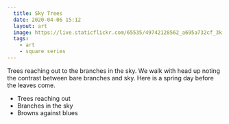 ```yaml
---
  title: Sky Trees
  date: 2020-04-06 15:12
  layout: art
  image: https://live.staticflickr.com/65535/49742128562_a695a732cf_3k.jpg
  tags:
    - art
    - square series
---
```

Trees reaching out to the branches in the sky. We walk with head up noting the contrast between bare branches and sky. Here is a spring day before the leaves come.

- Trees reaching out
- Branches in the sky
- Browns against blues

